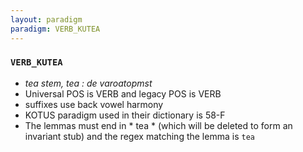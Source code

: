 ```yaml
---
layout: paradigm
paradigm: VERB_KUTEA
---
```

### ` VERB_KUTEA `

* _tea stem, tea : de varoatopmst_
* Universal POS is VERB and legacy POS is VERB
* suffixes use back vowel harmony
* KOTUS paradigm used in their dictionary is 58-F
* The lemmas must end in * tea * (which will be deleted to form an invariant stub) and the regex matching the lemma is ` tea `
